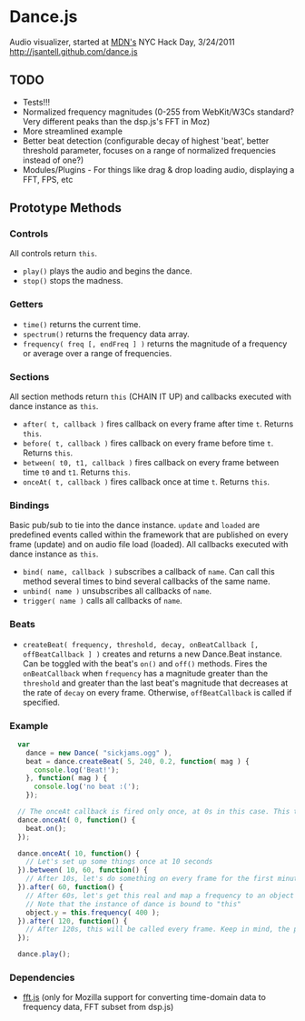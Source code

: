 Dance.js
======

Audio visualizer, started at [MDN's](http://twitter.com/mozhacks) NYC Hack Day, 3/24/2011
http://jsantell.github.com/dance.js

TODO
---
* Tests!!!
* Normalized frequency magnitudes (0-255 from WebKit/W3Cs standard? Very different peaks than the dsp.js's FFT in Moz)
* More streamlined example
* Better beat detection (configurable decay of highest 'beat', better threshold parameter, focuses on a range of normalized frequencies instead of one?)
* Modules/Plugins - For things like drag & drop loading audio, displaying a FFT, FPS, etc

Prototype Methods
---
### Controls
All controls return `this`.
* `play()` plays the audio and begins the dance.
* `stop()` stops the madness.

### Getters
* `time()` returns the current time.
* `spectrum()` returns the frequency data array. 
* `frequency( freq [, endFreq ] )` returns the magnitude of a frequency or average over a range of frequencies.

### Sections
All section methods return `this` (CHAIN IT UP) and callbacks executed with dance instance as `this`.
* `after( t, callback )` fires callback on every frame after time `t`. Returns `this`.
* `before( t, callback )` fires callback on every frame before time `t`. Returns `this`.
* `between( t0, t1, callback )` fires callback on every frame between time `t0` and `t1`. Returns `this`.
* `onceAt( t, callback )` fires callback once at time `t`. Returns `this`.

### Bindings
Basic pub/sub to tie into the dance instance. `update` and `loaded` are predefined events called within the framework that are published on every frame (update) and on audio file load (loaded). All callbacks executed with dance instance as `this`.
* `bind( name, callback )` subscribes a callback of `name`. Can call this method several times to bind several callbacks of the same name.
* `unbind( name )` unsubscribes all callbacks of `name`.
* `trigger( name )` calls all callbacks of `name`.

### Beats
* `createBeat( frequency, threshold, decay, onBeatCallback [, offBeatCallback ] )`  creates and returns a new Dance.Beat instance. Can be toggled with the beat's `on()` and `off()` methods. Fires the `onBeatCallback` when `frequency` has a magnitude greater than the `threshold` and greater than the last beat's magnitude that decreases at the rate of `decay` on every frame. Otherwise, `offBeatCallback` is called if specified.

### Example

```javascript
  var
    dance = new Dance( "sickjams.ogg" ),
    beat = dance.createBeat( 5, 240, 0.2, function( mag ) {
      console.log('Beat!');
    }, function( mag ) {
      console.log('no beat :(');
    });

  // The onceAt callback is fired only once, at 0s in this case. This turns on our beat detection.
  dance.onceAt( 0, function() {
    beat.on();
  });

  dance.onceAt( 10, function() {
    // Let's set up some things once at 10 seconds
  }).between( 10, 60, function() {
    // After 10s, let's do something on every frame for the first minute
  }).after( 60, function() {
    // After 60s, let's get this real and map a frequency to an object's y position
    // Note that the instance of dance is bound to "this"
    object.y = this.frequency( 400 );
  }).after( 120, function() {
    // After 120s, this will be called every frame. Keep in mind, the previous 'after' will also still be called every frame, since we did not place an ending time on it
  });

  dance.play();
```

### Dependencies 

* [fft.js](https://github.com/corbanbrook/dsp.js) (only for Mozilla support for converting time-domain data to frequency data, FFT subset from dsp.js)
